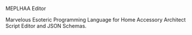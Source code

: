 MEPLHAA Editor

Marvelous Esoteric Programming Language for Home Accessory Architect Script Editor and JSON Schemas.
